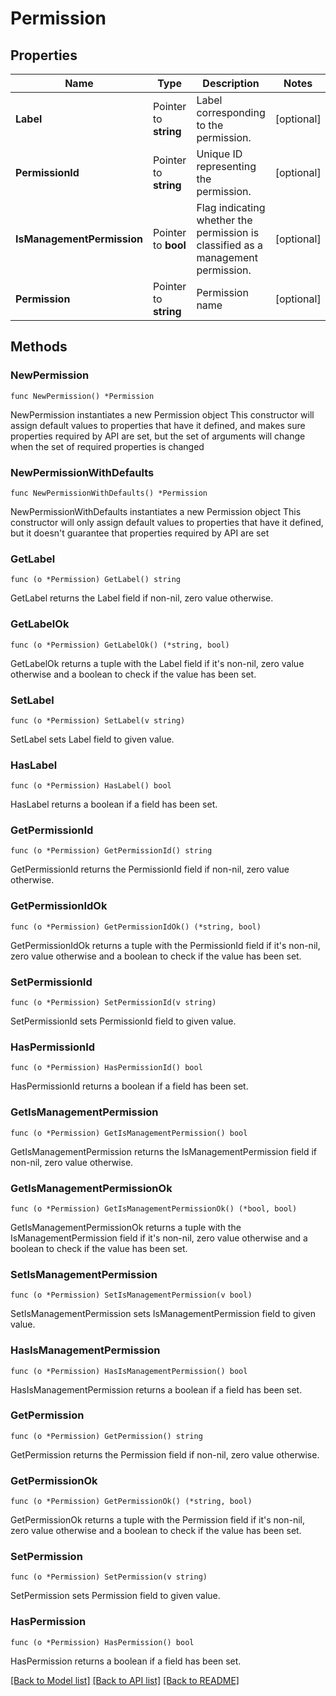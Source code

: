 # Permission

## Properties

Name | Type | Description | Notes
------------ | ------------- | ------------- | -------------
**Label** | Pointer to **string** | Label corresponding to the permission. | [optional] 
**PermissionId** | Pointer to **string** | Unique ID representing the permission. | [optional] 
**IsManagementPermission** | Pointer to **bool** | Flag indicating whether the permission is classified as a management permission. | [optional] 
**Permission** | Pointer to **string** | Permission name | [optional] 

## Methods

### NewPermission

`func NewPermission() *Permission`

NewPermission instantiates a new Permission object
This constructor will assign default values to properties that have it defined,
and makes sure properties required by API are set, but the set of arguments
will change when the set of required properties is changed

### NewPermissionWithDefaults

`func NewPermissionWithDefaults() *Permission`

NewPermissionWithDefaults instantiates a new Permission object
This constructor will only assign default values to properties that have it defined,
but it doesn't guarantee that properties required by API are set

### GetLabel

`func (o *Permission) GetLabel() string`

GetLabel returns the Label field if non-nil, zero value otherwise.

### GetLabelOk

`func (o *Permission) GetLabelOk() (*string, bool)`

GetLabelOk returns a tuple with the Label field if it's non-nil, zero value otherwise
and a boolean to check if the value has been set.

### SetLabel

`func (o *Permission) SetLabel(v string)`

SetLabel sets Label field to given value.

### HasLabel

`func (o *Permission) HasLabel() bool`

HasLabel returns a boolean if a field has been set.

### GetPermissionId

`func (o *Permission) GetPermissionId() string`

GetPermissionId returns the PermissionId field if non-nil, zero value otherwise.

### GetPermissionIdOk

`func (o *Permission) GetPermissionIdOk() (*string, bool)`

GetPermissionIdOk returns a tuple with the PermissionId field if it's non-nil, zero value otherwise
and a boolean to check if the value has been set.

### SetPermissionId

`func (o *Permission) SetPermissionId(v string)`

SetPermissionId sets PermissionId field to given value.

### HasPermissionId

`func (o *Permission) HasPermissionId() bool`

HasPermissionId returns a boolean if a field has been set.

### GetIsManagementPermission

`func (o *Permission) GetIsManagementPermission() bool`

GetIsManagementPermission returns the IsManagementPermission field if non-nil, zero value otherwise.

### GetIsManagementPermissionOk

`func (o *Permission) GetIsManagementPermissionOk() (*bool, bool)`

GetIsManagementPermissionOk returns a tuple with the IsManagementPermission field if it's non-nil, zero value otherwise
and a boolean to check if the value has been set.

### SetIsManagementPermission

`func (o *Permission) SetIsManagementPermission(v bool)`

SetIsManagementPermission sets IsManagementPermission field to given value.

### HasIsManagementPermission

`func (o *Permission) HasIsManagementPermission() bool`

HasIsManagementPermission returns a boolean if a field has been set.

### GetPermission

`func (o *Permission) GetPermission() string`

GetPermission returns the Permission field if non-nil, zero value otherwise.

### GetPermissionOk

`func (o *Permission) GetPermissionOk() (*string, bool)`

GetPermissionOk returns a tuple with the Permission field if it's non-nil, zero value otherwise
and a boolean to check if the value has been set.

### SetPermission

`func (o *Permission) SetPermission(v string)`

SetPermission sets Permission field to given value.

### HasPermission

`func (o *Permission) HasPermission() bool`

HasPermission returns a boolean if a field has been set.


[[Back to Model list]](../README.md#documentation-for-models) [[Back to API list]](../README.md#documentation-for-api-endpoints) [[Back to README]](../README.md)


